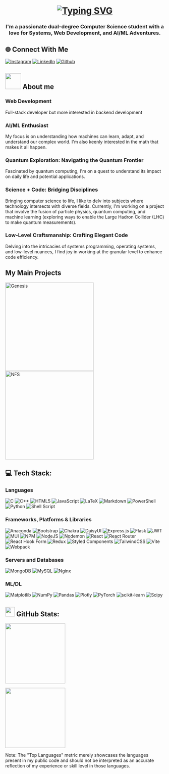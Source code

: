 <h1 align="center">
   <a href="https://git.io/typing-svg"><img src="https://readme-typing-svg.demolab.com?font=Cascadia+Code&weight=600&size=40&duration=3750&pause=800&color=F76C93&center=true&vCenter=true&repeat=true&random=false&width=490&height=70&lines=Hi+there!;I'm+Radhikesh+Agrawal" alt="Typing SVG" /></a>
<h3 align="center">I'm a passionate dual-degree Computer Science student with a love for Systems, Web Development, and AI/ML Adventures.</h3>

## 🌐 Connect With Me
[![Instagram](https://img.shields.io/badge/Instagram-E4405F?style=for-the-badge&logo=instagram&logoColor=white)](https://instagram.com/leonardodipitt) 
[![LinkedIn](https://img.shields.io/badge/LinkedIn-0077B5?style=for-the-badge&logo=linkedin&logoColor=white)](https://linkedin.com/in/radhikeshagrawal) 
[![Github](https://img.shields.io/badge/GitHub-100000?style=for-the-badge&logo=github&logoColor=white)](https://github.com/godofwarnings)
<!---
[![Pinterest](https://img.shields.io/badge/Pinterest-%23E60023.svg?logo=Pinterest&logoColor=white)](https://pinterest.com/leonardodipitt17) 
--> 

## <img src="https://media.giphy.com/media/VgCDAzcKvsR6OM0uWg/giphy.gif" width="50"> About me

### Web Development

Full-stack developer but more interested in backend development

### AI/ML Enthusiast

My focus is on understanding how machines can learn, adapt, and understand our complex world. I'm also keenly interested in the math that makes it all happen.

### Quantum Exploration: Navigating the Quantum Frontier

Fascinated by quantum computing, I'm on a quest to understand its impact on daily life and potential applications.

### Science + Code: Bridging Disciplines 

Bringing computer science to life, I like to delv into subjects where technology intersects with diverse fields. Currently, I'm working on a project that involve the fusion of particle physics, quantum computing, and machine learning (exploring ways to enable the Large Hadron Collider (LHC) to make quantum measurements).

### Low-Level Craftsmanship: Crafting Elegant Code

Delving into the intricacies of systems programming, operating systems, and low-level nuances, I find joy in working at the granular level to enhance code efficiency.

## My Main Projects

<p align="left">
    <a href="https://github.com/godofwarnings/Genesis-c-shell"><img width="280" src="https://denvercoder1-github-readme-stats.vercel.app/api/pin/?username=godofwarnings&repo=Genesis-c-shell&theme=dracula&bg_color=1F222E&title_color=F85D7F&hide_border=true&icon_color=F8D866&show_icons=true" alt="Genesis"></a>
   <a href="https://github.com/godofwarnings/A-simple-NFS"><img width="280" src="https://denvercoder1-github-readme-stats.vercel.app/api/pin/?username=godofwarnings&repo=A-simple-NFS&theme=dracula&bg_color=1F222E&title_color=F85D7F&hide_border=true&icon_color=F8D866&show_icons=true" alt="NFS"></a>
</p>

## 💻 Tech Stack:
<h3 align="left">Languages</h3>

![C](https://img.shields.io/badge/c-%2300599C.svg?style=for-the-badge&logo=c&logoColor=white) ![C++](https://img.shields.io/badge/c++-%2300599C.svg?style=for-the-badge&logo=c%2B%2B&logoColor=white) ![HTML5](https://img.shields.io/badge/html5-%23E34F26.svg?style=for-the-badge&logo=html5&logoColor=white) ![JavaScript](https://img.shields.io/badge/javascript-%23323330.svg?style=for-the-badge&logo=javascript&logoColor=%23F7DF1E) ![LaTeX](https://img.shields.io/badge/latex-%23008080.svg?style=for-the-badge&logo=latex&logoColor=white) ![Markdown](https://img.shields.io/badge/markdown-%23000000.svg?style=for-the-badge&logo=markdown&logoColor=white) ![PowerShell](https://img.shields.io/badge/PowerShell-%235391FE.svg?style=for-the-badge&logo=powershell&logoColor=white) ![Python](https://img.shields.io/badge/python-3670A0?style=for-the-badge&logo=python&logoColor=ffdd54) ![Shell Script](https://img.shields.io/badge/shell_script-%23121011.svg?style=for-the-badge&logo=gnu-bash&logoColor=white)

<h3 align="left">Frameworks, Platforms & Libraries</h3>

![Anaconda](https://img.shields.io/badge/Anaconda-%2344A833.svg?style=for-the-badge&logo=anaconda&logoColor=white) ![Bootstrap](https://img.shields.io/badge/bootstrap-%238511FA.svg?style=for-the-badge&logo=bootstrap&logoColor=white) ![Chakra](https://img.shields.io/badge/chakra-%234ED1C5.svg?style=for-the-badge&logo=chakraui&logoColor=white) ![DaisyUI](https://img.shields.io/badge/daisyui-5A0EF8?style=for-the-badge&logo=daisyui&logoColor=white) ![Express.js](https://img.shields.io/badge/express.js-%23404d59.svg?style=for-the-badge&logo=express&logoColor=%2361DAFB) ![Flask](https://img.shields.io/badge/flask-%23000.svg?style=for-the-badge&logo=flask&logoColor=white) ![JWT](https://img.shields.io/badge/JWT-black?style=for-the-badge&logo=JSON%20web%20tokens) ![MUI](https://img.shields.io/badge/MUI-%230081CB.svg?style=for-the-badge&logo=mui&logoColor=white) ![NPM](https://img.shields.io/badge/NPM-%23CB3837.svg?style=for-the-badge&logo=npm&logoColor=white) ![NodeJS](https://img.shields.io/badge/node.js-6DA55F?style=for-the-badge&logo=node.js&logoColor=white) ![Nodemon](https://img.shields.io/badge/NODEMON-%23323330.svg?style=for-the-badge&logo=nodemon&logoColor=%BBDEAD) ![React](https://img.shields.io/badge/react-%2320232a.svg?style=for-the-badge&logo=react&logoColor=%2361DAFB) ![React Router](https://img.shields.io/badge/React_Router-CA4245?style=for-the-badge&logo=react-router&logoColor=white) ![React Hook Form](https://img.shields.io/badge/React%20Hook%20Form-%23EC5990.svg?style=for-the-badge&logo=reacthookform&logoColor=white) ![Redux](https://img.shields.io/badge/redux-%23593d88.svg?style=for-the-badge&logo=redux&logoColor=white) ![Styled Components](https://img.shields.io/badge/styled--components-DB7093?style=for-the-badge&logo=styled-components&logoColor=white) ![TailwindCSS](https://img.shields.io/badge/tailwindcss-%2338B2AC.svg?style=for-the-badge&logo=tailwind-css&logoColor=white) ![Vite](https://img.shields.io/badge/vite-%23646CFF.svg?style=for-the-badge&logo=vite&logoColor=white) ![Webpack](https://img.shields.io/badge/webpack-%238DD6F9.svg?style=for-the-badge&logo=webpack&logoColor=black)

<h3 align="left">Servers and Databases</h3>

![MongoDB](https://img.shields.io/badge/MongoDB-%234ea94b.svg?style=for-the-badge&logo=mongodb&logoColor=white) ![MySQL](https://img.shields.io/badge/mysql-%2300000f.svg?style=for-the-badge&logo=mysql&logoColor=white) ![Nginx](https://img.shields.io/badge/nginx-%23009639.svg?style=for-the-badge&logo=nginx&logoColor=white) 

<h3 align="left">ML/DL</h3>

![Matplotlib](https://img.shields.io/badge/Matplotlib-%23ffffff.svg?style=for-the-badge&logo=Matplotlib&logoColor=black) ![NumPy](https://img.shields.io/badge/numpy-%23013243.svg?style=for-the-badge&logo=numpy&logoColor=white) ![Pandas](https://img.shields.io/badge/pandas-%23150458.svg?style=for-the-badge&logo=pandas&logoColor=white) ![Plotly](https://img.shields.io/badge/Plotly-%233F4F75.svg?style=for-the-badge&logo=plotly&logoColor=white) ![PyTorch](https://img.shields.io/badge/PyTorch-%23EE4C2C.svg?style=for-the-badge&logo=PyTorch&logoColor=white) ![scikit-learn](https://img.shields.io/badge/scikit--learn-%23F7931E.svg?style=for-the-badge&logo=scikit-learn&logoColor=white) ![Scipy](https://img.shields.io/badge/SciPy-%230C55A5.svg?style=for-the-badge&logo=scipy&logoColor=%white)



## <img src="https://media4.giphy.com/media/MIGbtLZoVjbl0bYbAd/giphy.gif?cid=ecf05e472t2h0i8d7dcjaoau9iqtchhr899hxmpxzzgc7lyw&rid=giphy.gif" width="30"> GitHub Stats:

<!--
<a href="https://github.com/anuraghazra/github-readme-stats">
    <img style="height: 190px;" src="https://github-readme-stats.vercel.app/api?username=godofwarnings&theme=dracula&hide_border=true&include_all_commits=false&count_private=false" />
</a>
-->

<a href="#">  <img style="height: 190px;" src="https://github-readme-stats.vercel.app/api/top-langs/?username=godofwarnings&theme=dracula&hide_border=true&include_all_commits=false&count_private=false&layout=compact&card_width=340" />
</a>

 <!--
<a href="#"><img style="width:100%;" alt="My Activity Graph" src="https://github-readme-activity-graph.vercel.app/graph/?username=godofwarnings&bg_color=1F222E&color=F8D866&line=F85D7F&point=FFFFFF&hide_border=true" />
</a>
-->

<a href="https://github.com/anuraghazra/convoychat">
  <img style="height: 190px;" src="https://github-readme-streak-stats.herokuapp.com/?user=godofwarnings&theme=dracula&hide_border=true" />
</a>

Note: The "Top Languages" metric merely showcases the languages present in my public code and should not be interpreted as an accurate reflection of my experience or skill level in those languages.

<!-- Proudly created with GPRM ( https://gprm.itsvg.in ) -->

